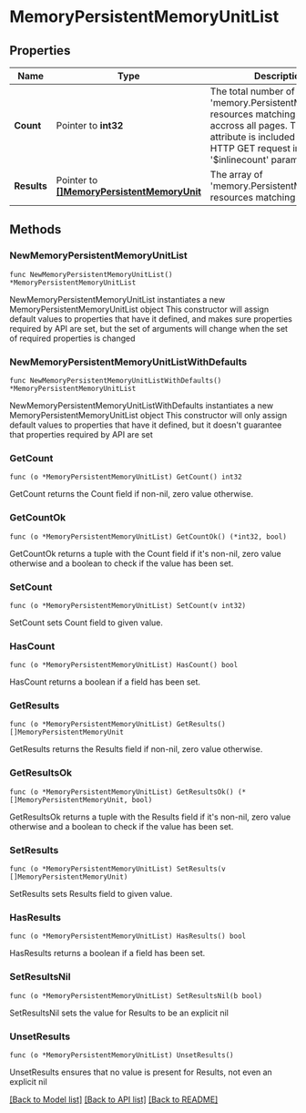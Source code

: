 # MemoryPersistentMemoryUnitList

## Properties

Name | Type | Description | Notes
------------ | ------------- | ------------- | -------------
**Count** | Pointer to **int32** | The total number of &#39;memory.PersistentMemoryUnit&#39; resources matching the request, accross all pages. The &#39;Count&#39; attribute is included when the HTTP GET request includes the &#39;$inlinecount&#39; parameter. | [optional] 
**Results** | Pointer to [**[]MemoryPersistentMemoryUnit**](MemoryPersistentMemoryUnit.md) | The array of &#39;memory.PersistentMemoryUnit&#39; resources matching the request. | [optional] 

## Methods

### NewMemoryPersistentMemoryUnitList

`func NewMemoryPersistentMemoryUnitList() *MemoryPersistentMemoryUnitList`

NewMemoryPersistentMemoryUnitList instantiates a new MemoryPersistentMemoryUnitList object
This constructor will assign default values to properties that have it defined,
and makes sure properties required by API are set, but the set of arguments
will change when the set of required properties is changed

### NewMemoryPersistentMemoryUnitListWithDefaults

`func NewMemoryPersistentMemoryUnitListWithDefaults() *MemoryPersistentMemoryUnitList`

NewMemoryPersistentMemoryUnitListWithDefaults instantiates a new MemoryPersistentMemoryUnitList object
This constructor will only assign default values to properties that have it defined,
but it doesn't guarantee that properties required by API are set

### GetCount

`func (o *MemoryPersistentMemoryUnitList) GetCount() int32`

GetCount returns the Count field if non-nil, zero value otherwise.

### GetCountOk

`func (o *MemoryPersistentMemoryUnitList) GetCountOk() (*int32, bool)`

GetCountOk returns a tuple with the Count field if it's non-nil, zero value otherwise
and a boolean to check if the value has been set.

### SetCount

`func (o *MemoryPersistentMemoryUnitList) SetCount(v int32)`

SetCount sets Count field to given value.

### HasCount

`func (o *MemoryPersistentMemoryUnitList) HasCount() bool`

HasCount returns a boolean if a field has been set.

### GetResults

`func (o *MemoryPersistentMemoryUnitList) GetResults() []MemoryPersistentMemoryUnit`

GetResults returns the Results field if non-nil, zero value otherwise.

### GetResultsOk

`func (o *MemoryPersistentMemoryUnitList) GetResultsOk() (*[]MemoryPersistentMemoryUnit, bool)`

GetResultsOk returns a tuple with the Results field if it's non-nil, zero value otherwise
and a boolean to check if the value has been set.

### SetResults

`func (o *MemoryPersistentMemoryUnitList) SetResults(v []MemoryPersistentMemoryUnit)`

SetResults sets Results field to given value.

### HasResults

`func (o *MemoryPersistentMemoryUnitList) HasResults() bool`

HasResults returns a boolean if a field has been set.

### SetResultsNil

`func (o *MemoryPersistentMemoryUnitList) SetResultsNil(b bool)`

 SetResultsNil sets the value for Results to be an explicit nil

### UnsetResults
`func (o *MemoryPersistentMemoryUnitList) UnsetResults()`

UnsetResults ensures that no value is present for Results, not even an explicit nil

[[Back to Model list]](../README.md#documentation-for-models) [[Back to API list]](../README.md#documentation-for-api-endpoints) [[Back to README]](../README.md)


